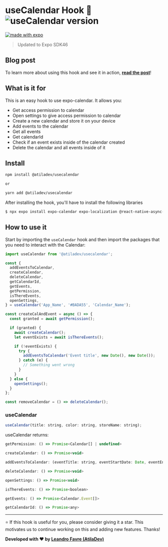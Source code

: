 # useCalendar Hook 🚀 <img alt="useCalendar version" src="https://img.shields.io/npm/v/@atiladev/usecalendar.svg?style=flat-square&label=Version&labelColor=000000&color=3949AB">

[![made with expo](https://img.shields.io/badge/MADE%20WITH%20EXPO-000.svg?style=for-the-badge&logo=expo&labelColor=4630eb&logoWidth=20)](https://github.com/expo/expo)

> Updated to Expo SDK46

## Blog post

To learn more about using this hook and see it in action, [**read the post**](https://medium.com/@FavreLeandro/how-to-use-usecalendar-hook-for-expo-and-react-native-a1d2bcc3aa1c)!

## What is it for

This is an easy hook to use expo-calendar. It allows you:

- Get access permission to calendar
- Open settings to give access permission to calendar
- Create a new calendar and store it on your device
- Add events to the calendar
- Get all events
- Get calendarId
- Check if an event exists inside of the calendar created
- Delete the calendar and all events inside of it

## Install

```sh
npm install @atiladev/usecalendar

or

yarn add @atiladev/usecalendar
```

After installing the hook, you'll have to install the following libraries

```sh
$ npx expo install expo-calendar expo-localization @react-native-async-storage/async-storage
```

## How to use it

Start by importing the `useCalendar` hook and then import the packages that you need to interact with the Calendar:

```js
import useCalendar from '@atiladev/usecalendar';

const {
  addEventsToCalendar,
  createCalendar,
  deleteCalendar,
  getCalendarId,
  getEvents,
  getPermission,
  isThereEvents,
  openSettings,
} = useCalendar('App_Name', '#BADA55', 'Calendar_Name');

const createCalAndEvent = async () => {
  const granted = await getPermission();

  if (granted) {
    await createCalendar();
    let eventExists = await isThereEvents();

    if (!eventExists) {
      try {
        addEventsToCalendar('Event title', new Date(), new Date());
      } catch (e) {
        // Something went wrong
      }
    }
  } else {
    openSettings();
  }
};

const removeCalendar = () => deleteCalendar();
```

### useCalendar

```js
useCalendar(title: string, color: string, storeName: string);
```

useCalendar returns:

```js
getPermission: () => Promise<Calendar[] | undefined>

createCalendar: () => Promise<void>

addEventsToCalendar: (eventTitle: string, eventStartDate: Date, eventEndDate: Date) => Promise<void>

deleteCalendar: () => Promise<void>

openSettings: () => Promise<void>

isThereEvents: () => Promise<boolean>

getEvents: () => Promise<Calendar.Event[]>

getCalendarId: () => Promise<any>
```

---

⭐️ If this hook is useful for you, please consider giving it a star. This motivates us to continue working on this and adding new features. Thanks!

**Developed with ❤️ by [Leandro Favre (AtilaDev)](https://github.com/AtilaDev-team)**
